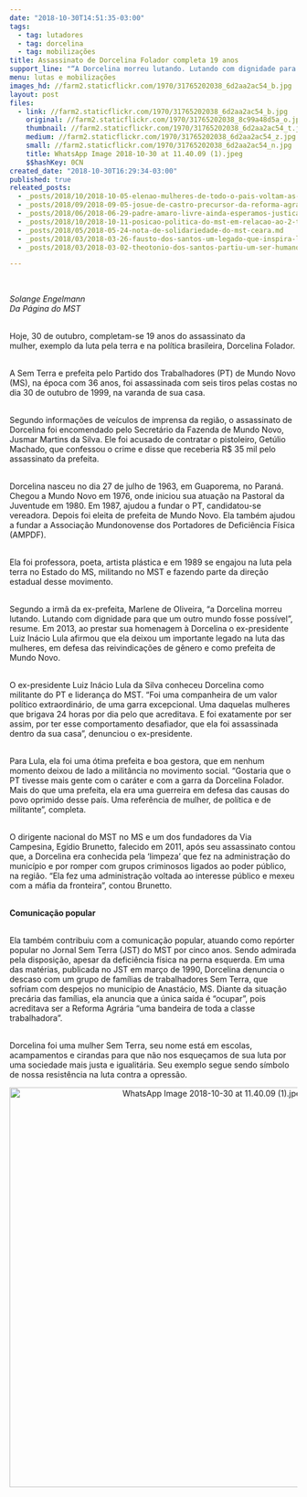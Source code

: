 ```yaml
---
date: "2018-10-30T14:51:35-03:00"
tags:
  - tag: lutadores
  - tag: dorcelina
  - tag: mobilizações
title: Assassinato de Dorcelina Folador completa 19 anos
support_line: "“A Dorcelina morreu lutando. Lutando com dignidade para que um outro mundo fosse possível”, resume Marlene Oliveira, irmã da ex-prefeita"
menu: lutas e mobilizações
images_hd: //farm2.staticflickr.com/1970/31765202038_6d2aa2ac54_b.jpg
layout: post
files:
  - link: //farm2.staticflickr.com/1970/31765202038_6d2aa2ac54_b.jpg
    original: //farm2.staticflickr.com/1970/31765202038_8c99a48d5a_o.jpg
    thumbnail: //farm2.staticflickr.com/1970/31765202038_6d2aa2ac54_t.jpg
    medium: //farm2.staticflickr.com/1970/31765202038_6d2aa2ac54_z.jpg
    small: //farm2.staticflickr.com/1970/31765202038_6d2aa2ac54_n.jpg
    title: WhatsApp Image 2018-10-30 at 11.40.09 (1).jpeg
    $$hashKey: 0CN
created_date: "2018-10-30T16:29:34-03:00"
published: true
releated_posts:
  - _posts/2018/10/2018-10-05-elenao-mulheres-de-todo-o-pais-voltam-as-ruas-neste-sabado-6-contra-o-fascismo.md
  - _posts/2018/09/2018-09-05-josue-de-castro-precursor-da-reforma-agraria-popular.md
  - _posts/2018/06/2018-06-29-padre-amaro-livre-ainda-esperamos-justica-e-paz.md
  - _posts/2018/10/2018-10-11-posicao-politica-do-mst-em-relacao-ao-2-turno-das-eleicoes-presidenciais-no-brasil.md
  - _posts/2018/05/2018-05-24-nota-de-solidariedade-do-mst-ceara.md
  - _posts/2018/03/2018-03-26-fausto-dos-santos-um-legado-que-inspira-luta.md
  - _posts/2018/03/2018-03-02-theotonio-dos-santos-partiu-um-ser-humano-e-intelectual-transcendente.md

---
```

<p>&nbsp;</p>

<p><em>Solange Engelmann<br />
Da P&aacute;gina do MST</em></p>

<p><br />
Hoje, 30 de outubro,&nbsp;completam-se 19 anos do assassinato da mulher,&nbsp;exemplo da luta pela terra e na pol&iacute;tica brasileira, Dorcelina Folador.</p>

<p><br />
A Sem Terra e prefeita pelo&nbsp;Partido dos Trabalhadores (PT)&nbsp;de Mundo Novo (MS), na &eacute;poca&nbsp;com 36 anos, foi&nbsp;assassinada com seis tiros pelas costas&nbsp;no dia 30 de outubro de 1999, na varanda de&nbsp;sua casa.</p>

<p><br />
Segundo informa&ccedil;&otilde;es de ve&iacute;culos de imprensa da regi&atilde;o, o assassinato de Dorcelina&nbsp;foi encomendado pelo Secret&aacute;rio da Fazenda de Mundo Novo, Jusmar Martins da&nbsp;Silva. Ele foi acusado de contratar o pistoleiro, Get&uacute;lio Machado, que confessou o&nbsp;crime e disse que receberia R$ 35 mil pelo assassinato da prefeita.</p>

<p><br />
Dorcelina nasceu no dia&nbsp;27 de julho de 1963, em Guaporema, no Paran&aacute;. Chegou a&nbsp;Mundo Novo em 1976, onde iniciou sua atua&ccedil;&atilde;o na Pastoral da Juventude em 1980.&nbsp;Em 1987, ajudou a fundar o PT, candidatou-se&nbsp; vereadora. Depois foi eleita de&nbsp;prefeita de Mundo Novo. Ela&nbsp;tamb&eacute;m ajudou a fundar a Associa&ccedil;&atilde;o&nbsp;Mundonovense&nbsp;dos Portadores de Defici&ecirc;ncia F&iacute;sica (AMPDF).</p>

<p><br />
Ela foi professora, poeta, artista pl&aacute;stica&nbsp;e em 1989 se engajou na luta pela terra no Estado do MS, militando no MST e fazendo parte da dire&ccedil;&atilde;o estadual desse movimento.</p>

<p><br />
Segundo a irm&atilde; da ex-prefeita, Marlene de Oliveira, &ldquo;a Dorcelina morreu lutando. Lutando com dignidade para que um outro mundo fosse poss&iacute;vel&rdquo;, resume. Em 2013, ao prestar sua homenagem &agrave; Dorcelina o ex-presidente Luiz In&aacute;cio Lula afirmou que ela deixou um importante legado na luta das mulheres, em defesa das reivindica&ccedil;&otilde;es de g&ecirc;nero e como prefeita de Mundo Novo.</p>

<p><br />
O ex-presidente Luiz In&aacute;cio Lula da Silva&nbsp;conheceu Dorcelina como militante do PT e lideran&ccedil;a do MST. &ldquo;Foi uma companheira de um valor pol&iacute;tico extraordin&aacute;rio, de uma garra excepcional. Uma daquelas mulheres que brigava 24 horas por dia pelo que acreditava. E foi exatamente por ser assim, por ter esse comportamento desafiador, que ela foi assassinada dentro da sua casa&rdquo;, denunciou o ex-presidente.</p>

<p><br />
Para Lula, ela foi uma &oacute;tima prefeita e boa gestora, que em nenhum momento deixou de lado a milit&acirc;ncia no movimento social. &ldquo;Gostaria que o PT tivesse mais gente com o car&aacute;ter e com a garra da Dorcelina Folador. Mais do que uma prefeita, ela era uma guerreira em defesa das causas do povo oprimido desse pa&iacute;s. Uma refer&ecirc;ncia de mulher, de pol&iacute;tica e de militante&rdquo;, completa.</p>

<p><br />
O dirigente nacional do MST no MS e um dos fundadores da Via Campesina, Eg&iacute;dio Brunetto, falecido em 2011, ap&oacute;s seu assassinato contou que, a Dorcelina era conhecida pela &lsquo;limpeza&rsquo; que fez na administra&ccedil;&atilde;o do munic&iacute;pio e por romper com grupos criminosos ligados ao poder p&uacute;blico, na regi&atilde;o. &ldquo;Ela fez uma administra&ccedil;&atilde;o voltada ao interesse p&uacute;blico e mexeu com a m&aacute;fia da fronteira&rdquo;, contou Brunetto.</p>

<p><br />
<strong>Comunica&ccedil;&atilde;o popular</strong></p>

<p><br />
Ela tamb&eacute;m contribuiu com a comunica&ccedil;&atilde;o popular, atuando como rep&oacute;rter popular no Jornal Sem Terra (JST) do MST por cinco anos. Sendo admirada pela disposi&ccedil;&atilde;o, apesar da&nbsp;defici&ecirc;ncia f&iacute;sica na perna esquerda. Em uma das mat&eacute;rias, publicada no JST em mar&ccedil;o de 1990, Dorcelina denuncia o descaso com um grupo de fam&iacute;lias de trabalhadores Sem Terra, que sofriam com despejos no munic&iacute;pio de Anast&aacute;cio, MS. Diante da situa&ccedil;&atilde;o prec&aacute;ria das fam&iacute;lias, ela anuncia que a &uacute;nica sa&iacute;da &eacute; &ldquo;ocupar&rdquo;, pois acreditava ser a Reforma Agr&aacute;ria &ldquo;uma bandeira de toda a classe trabalhadora&rdquo;.</p>

<p><br />
Dorcelina foi uma mulher Sem Terra, seu nome est&aacute; em escolas, acampamentos e cirandas para que n&atilde;o nos esque&ccedil;amos de sua luta&nbsp;por uma sociedade mais justa e igualit&aacute;ria. Seu exemplo segue sendo&nbsp;s&iacute;mbolo de nossa resist&ecirc;ncia na luta contra a opress&atilde;o. &nbsp;&nbsp;&nbsp;</p>

<p style="text-align:center"><img alt="WhatsApp Image 2018-10-30 at 11.40.09 (1).jpeg" height="700" src="//farm2.staticflickr.com/1970/31765202038_6d2aa2ac54_b.jpg" width="700" /></p>
